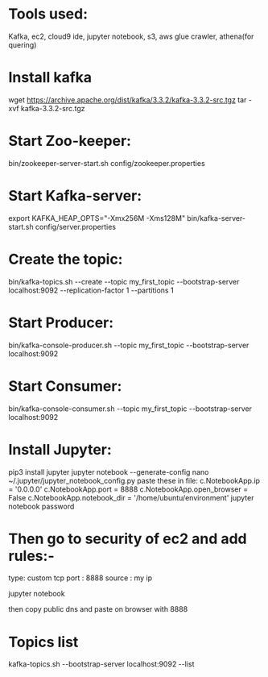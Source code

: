 # Tools used:
Kafka, ec2, cloud9 ide, jupyter notebook, s3, aws glue crawler, athena(for quering) 

# Install kafka
wget https://archive.apache.org/dist/kafka/3.3.2/kafka-3.3.2-src.tgz
tar -xvf kafka-3.3.2-src.tgz

# Start Zoo-keeper:
bin/zookeeper-server-start.sh config/zookeeper.properties

# Start Kafka-server:
export KAFKA_HEAP_OPTS="-Xmx256M -Xms128M"
bin/kafka-server-start.sh config/server.properties

# Create the topic: 
bin/kafka-topics.sh --create --topic my_first_topic --bootstrap-server localhost:9092 --replication-factor 1 --partitions 1

# Start Producer:
bin/kafka-console-producer.sh --topic my_first_topic --bootstrap-server localhost:9092 

# Start Consumer:
bin/kafka-console-consumer.sh --topic my_first_topic --bootstrap-server localhost:9092

# Install Jupyter:
pip3 install jupyter
jupyter notebook --generate-config
nano ~/.jupyter/jupyter_notebook_config.py
paste these in file:
  c.NotebookApp.ip = '0.0.0.0'
  c.NotebookApp.port = 8888
  c.NotebookApp.open_browser = False
  c.NotebookApp.notebook_dir = '/home/ubuntu/environment'
jupyter notebook password

# Then go to security of ec2 and add rules:-
type: custom tcp
port : 8888
source : my ip

jupyter notebook

then copy public dns and paste on browser with 8888

# Topics list
kafka-topics.sh --bootstrap-server localhost:9092 --list
